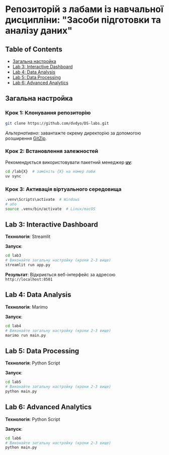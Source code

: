 # Репозиторій з лабами із навчальної дисципліни: "Засоби підготовки та аналізу даних"

## Table of Contents
- [Загальна настройка](#загальна-настройка)
- [Lab 3: Interactive Dashboard](#lab-3-interactive-dashboard)
- [Lab 4: Data Analysis](#lab-4-data-analysis)
- [Lab 5: Data Processing](#lab-5-data-processing)
- [Lab 6: Advanced Analytics](#lab-6-advanced-analytics)

## Загальна настройка

### Крок 1: Клонування репозиторію
```bash
git clone https://github.com/dvdyo/DS-labs.git
```
*Альтернативно*: завантажте окрему директорію за допомогою розширення [GitZip](https://chromewebstore.google.com/detail/gitzip-for-github/ffabmkklhbepgcgfonabamgnfafbdlkn?pli=1).

### Крок 2: Встановлення залежностей
Рекомендується використовувати пакетний менеджер [**uv**](https://github.com/astral-sh/uv):

```bash
cd /lab{X}  # замініть {X} на номер лаби
uv sync
```

### Крок 3: Активація віртуального середовища
```bash
.venv\Scripts\activate  # Windows
# або
source .venv/bin/activate  # Linux/macOS
```

## Lab 3: Interactive Dashboard
**Технологія**: Streamlit

**Запуск**:
```bash
cd lab3
# Виконайте загальну настройку (кроки 2-3 вище)
streamlit run app.py
```

**Результат**: Відкриється веб-інтерфейс за адресою `http://localhost:8501`

## Lab 4: Data Analysis
**Технологія**: Marimo

**Запуск**:
```bash
cd lab4
# Виконайте загальну настройку (кроки 2-3 вище)
marimo run main.py
```

## Lab 5: Data Processing
**Технологія**: Python Script

**Запуск**:
```bash
cd lab5
# Виконайте загальну настройку (кроки 2-3 вище)
python main.py
```

## Lab 6: Advanced Analytics
**Технологія**: Python Script

**Запуск**:
```bash
cd lab6
# Виконайте загальну настройку (кроки 2-3 вище)
python main.py
```
